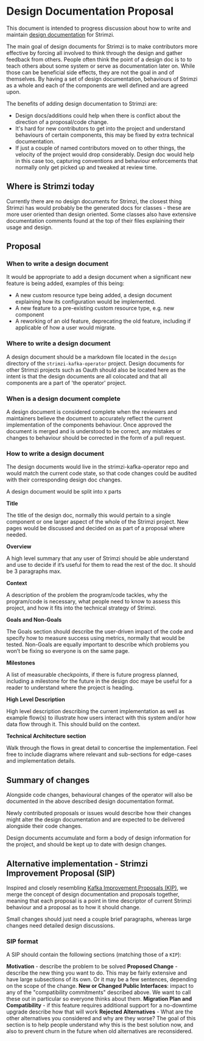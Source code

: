 # Design Documentation Proposal

This document is intended to progress discussion about how to write and maintain [design documentation](https://en.wikipedia.org/wiki/Software_design_description) for Strimzi.

The main goal of design documents for Strimzi is to make contributors more effective by forcing all involved to think through the design and gather feedback from others. People often think the point of a design doc is to to teach others about some system or serve as documentation later on. While those can be beneficial side effects, they are not the goal in and of themselves.
By having a set of design documentation, behaviours of Strimzi as a whole and each of the components are well defined and are agreed upon.

The benefits of adding design documentation to Strimzi are:
- Design docs/additions could help when there is conflict about the direction of a proposal/code change.
- It's hard for new contributors to get into the project and understand behaviours of certain components, this may be fixed by extra technical documentation.
- If just a couple of named contributors moved on to other things, the velocity of the project would drop considerably. Design doc would help in this case too, capturing conventions and behaviour enforcements that normally only get picked up and tweaked at review time.



## Where is Strimzi today

Currently there are no design documents for Strimzi, the closest thing Strimzi has would probably be the generated docs for classes - these are more user oriented than design oriented. Some classes also have extensive documentation comments found at the top of their files explaining their usage and design.


## Proposal

### When to write a design document

It would be appropriate to add a design document when a significant new feature is being added, examples of this being:
- A new custom resource type being added, a design document explaining how its configuration would be implemented.
- A new feature to a pre-existing custom resource type, e.g. new component
- A reworking of an old feature, deprecating the old feature, including if applicable of how a user would migrate.

### Where to write a design document

A design document should be a markdown file located in the `design` directory of the `strimzi-kafka-operator` project.
Design documents for other Strimzi projects such as Oauth should also be located here as the intent is that the design documents are all colocated and that all components are a part of 'the operator' project.

### When is a design document complete

A design document is considered complete when the reviewers and maintainers believe the document to accurately reflect the current implementation of the components behaviour. Once approved the document is merged and is understood to be correct, any mistakes or changes to behaviour should be corrected in the form of a pull request.

### How to write a design document

The design documents would live in the strimzi-kafka-operator repo and would match the current code state, so that code changes could be audited with their corresponding design doc changes.

A design document would be split into `X` parts

**Title**

The title of the design doc, normally this would pertain to a single component or one larger aspect of the whole of the Strimzi project. New pages would be discussed and decided on as part of a proposal where needed.

**Overview**

A high level summary that any user of Strimzi should be able understand and use to decide if it’s useful for them to read the rest of the doc. It should be 3 paragraphs max.

**Context**

A description of the problem the program/code tackles, why the program/code is necessary, what people need to know to assess this project, and how it fits into the technical strategy of Strimzi.

**Goals and Non-Goals**

The Goals section should describe the user-driven impact of the code and specify how to measure success using metrics, normally that would be tested.
Non-Goals are equally important to describe which problems you won’t be fixing so everyone is on the same page.

**Milestones**

A list of measurable checkpoints, if there is future progress planned, including a milestone for the future in the design doc maye be useful for a reader to understand where the project is heading.

**High Level Description**

High level description describing the current implementation as well as example flow(s) to illustrate how users interact with this system and/or how data flow through it. This should build on the context.

**Technical Architecture section**

Walk through the flows in great detail to concertise the implementation. Feel free to include diagrams where relevant and sub-sections for edge-cases and implementation details.

## Summary of changes

Alongside code changes, behavioural changes of the operator will also be documented in the above described design documentation format.

Newly contributed proposals or issues would describe how their changes might alter the design documentation and are expected to be delivered alongside their code changes.

Design documents accumulate and form a body of design information for the project, and should be kept up to date with design changes. 



## Alternative implementation - Strimzi Improvement Proposal (SIP)

Inspired and closely resembling [Kafka Improvement Proposals (KIP)](https://cwiki.apache.org/confluence/display/KAFKA/Kafka+Improvement+Proposals), we merge the concept of design documentation and proposals together, meaning that each proposal is a point in time descriptor of current Strimzi behaviour and a proposal as to how it should change.

Small changes should just need a couple brief paragraphs, whereas large changes need detailed design discussions.

### SIP format

A SIP should contain the following sections (matching those of a `KIP`):

**Motivation** - describe the problem to be solved
**Proposed Change** - describe the new thing you want to do. This may be fairly extensive and have large subsections of its own. Or it may be a few sentences, depending on the scope of the change.
**New or Changed Public Interfaces**: impact to any of the "compatibility commitments" described above. We want to call these out in particular so everyone thinks about them.
**Migration Plan and Compatibility** - if this feature requires additional support for a no-downtime upgrade describe how that will work
**Rejected Alternatives** - What are the other alternatives you considered and why are they worse? The goal of this section is to help people understand why this is the best solution now, and also to prevent churn in the future when old alternatives are reconsidered.
